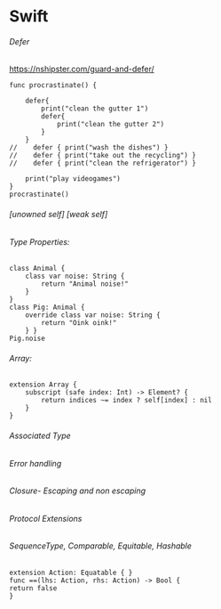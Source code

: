 # Swift

###### Defer

https://nshipster.com/guard-and-defer/

```
func procrastinate() {

    defer{
        print("clean the gutter 1")
        defer{
            print("clean the gutter 2")
        }
    }
//    defer { print("wash the dishes") }
//    defer { print("take out the recycling") }
//    defer { print("clean the refrigerator") }

    print("play videogames")
}
procrastinate()
```

###### [unowned self] [weak self]

###### Type Properties:
```
class Animal {
    class var noise: String {
        return "Animal noise!"
    }
}
class Pig: Animal {
    override class var noise: String {
        return "Oink oink!"
    } }
Pig.noise
```

###### Array:
```
extension Array {
    subscript (safe index: Int) -> Element? {
        return indices ~= index ? self[index] : nil
    }
}
```

###### Associated Type
###### Error handling
###### Closure- Escaping and non escaping
###### Protocol Extensions

###### SequenceType, Comparable, Equitable, Hashable
```
extension Action: Equatable { }
func ==(lhs: Action, rhs: Action) -> Bool {
return false
}
```
